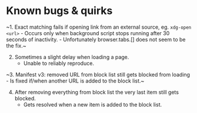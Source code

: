 # Known bugs & quirks

~1. Exact matching fails if opening link from an external source, eg. `xdg-open <url>`
    - Occurs only when background script stops running after 30 seconds of inactivity.
    - Unfortunately browser.tabs.[] does not seem to be the fix.~

2. Sometimes a slight delay when loading a page.
    - Unable to reliably reproduce.

~3. Manifest v3: removed URL from block list still gets blocked from loading
    - Is fixed if/when another URL is added to the block list.~

4. After removing everything from block list the very last item still gets blocked.
    - Gets resolved when a new item is added to the block list.
